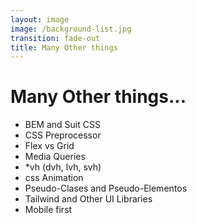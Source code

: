 ```yaml
---
layout: image
image: /background-list.jpg
transition: fade-out
title: Many Other things
---
```


<div class="flex flex-justify-center h-full flex-col">
  <div class="background">

  <h1 class="text-left m-b-0 font-bold">
    Many Other things...
  </h1>

  <ul>
    <li> BEM and Suit CSS </li>
    <li> CSS Preprocessor </li>
    <li> Flex vs Grid </li>
    <li> Media Queries </li>
    <li> *vh (dvh, lvh, svh) </li>
    <li> css Animation </li>
    <li> Pseudo-Clases and Pseudo-Elementos </li>
    <li> Tailwind and Other UI Libraries </li>
    <li> Mobile first </li>
  </ul>

  </div>
</div>

<style>
  a {
    font-weight: 600;
  }
</style>
